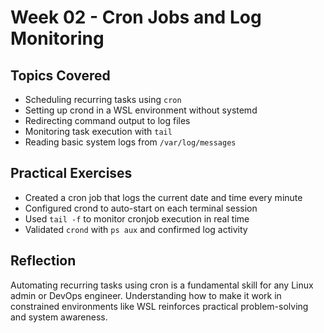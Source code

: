 # Week 02 - Cron Jobs and Log Monitoring

## Topics Covered
- Scheduling recurring tasks using `cron`
- Setting up crond in a WSL environment without systemd
- Redirecting command output to log files
- Monitoring task execution with `tail`
- Reading basic system logs from `/var/log/messages`

## Practical Exercises
- Created a cron job that logs the current date and time every minute
- Configured crond to auto-start on each terminal session
- Used `tail -f` to monitor cronjob execution in real time
- Validated `crond` with `ps aux` and confirmed log activity

## Reflection
Automating recurring tasks using cron is a fundamental skill for any Linux admin or DevOps engineer. Understanding how to make it work in constrained environments like WSL reinforces practical problem-solving and system awareness.
